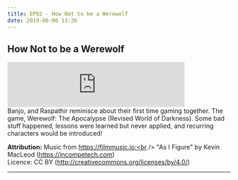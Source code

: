 ```yaml
---
title: EP02 - How Not to be a Werewolf
date: 2019-06-06 13:26
---
```


## How Not to be a Werewolf
<iframe src="https://anchor.fm/letthediceroll/embed/episodes/EP02---How-Not-to-be-a-Werewolf-e490ua" height="102px" width="400px" frameborder="0" scrolling="no"></iframe>

<br />
Banjo, and Raspathir reminisce about their first time gaming together.  The game, Werewolf: The Apocalypse (Revised World of Darkness).  Some bad stuff happened, lessons were learned but never applied, and recurring characters would be introduced!

<strong>Attribution:</strong>
Music from https://filmmusic.io:<br />
"As I Figure" by Kevin MacLeod (https://incompetech.com)<br />
Licence: CC BY (http://creativecommons.org/licenses/by/4.0/)

***
